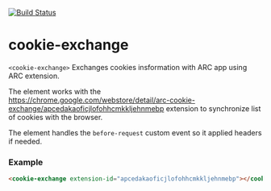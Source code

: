 [![Build Status](https://travis-ci.org/advanced-rest-client/cookie-exchange.svg?branch=stage)](https://travis-ci.org/advanced-rest-client/cookie-exchange)  

# cookie-exchange

`<cookie-exchange>` Exchanges cookies insformation with ARC app using ARC extension.

The element works with the
<https://chrome.google.com/webstore/detail/arc-cookie-exchange/apcedakaoficjlofohhcmkkljehnmebp>
extension to synchronize list of cookies with the browser.

The element handles the `before-request` custom event so it applied headers if
needed.

### Example

```html
<cookie-exchange extension-id="apcedakaoficjlofohhcmkkljehnmebp"></cookie-exchange>
```

